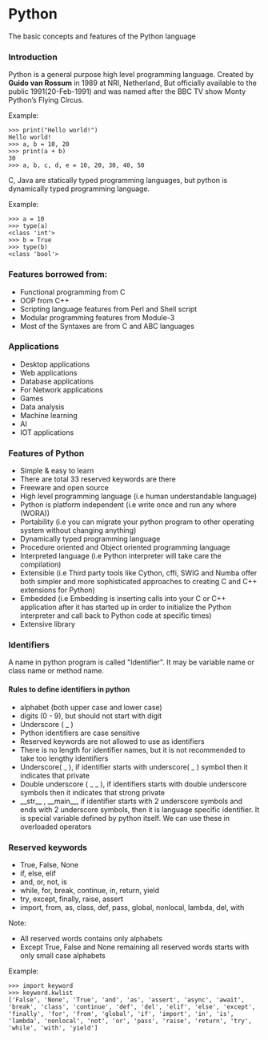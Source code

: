 # Python
The basic concepts and features of the Python language

### Introduction
Python is a general purpose high level programming language. Created by **Guido van Rossum** in 1989 at NRI, Netherland, But officially available to the public 1991(20-Feb-1991) and was named after the BBC TV show Monty Python’s Flying Circus.

Example:
``` 
>>> print("Hello world!")
Hello world!
>>> a, b = 10, 20
>>> print(a + b)
30
>>> a, b, c, d, e = 10, 20, 30, 40, 50
```
 C, Java are statically typed programming languages, but python is dynamically typed programming language.
 
 Example:
```
>>> a = 10
>>> type(a)
<class 'int'>
>>> b = True
>>> type(b)
<class 'bool'>
```

### Features borrowed from:
- Functional programming from C
- OOP from C++
- Scripting language features from Perl and Shell script
- Modular programming features from Module-3
- Most of the Syntaxes are from C and ABC languages

### Applications
- Desktop applications
- Web applications
- Database applications
- For Network applications
- Games
- Data analysis
- Machine learning
- AI
- IOT applications
### Features of Python
- Simple & easy to learn
- There are total 33 reserved keywords are there
- Freeware and open source
- High level programming language (i.e human understandable language)
- Python is platform independent (i.e write once and run any where (WORA))
- Portability (i.e you can migrate your python program to other operating system without changing anything)
- Dynamically typed programming language
- Procedure oriented and Object oriented programming language
- Interpreted language (i.e Python interpreter will take care the compilation)
- Extensible (i.e Third party tools like Cython, cffi, SWIG and Numba offer both simpler and more sophisticated approaches to creating C and C++ extensions for Python)
- Embedded (i.e Embedding is inserting calls into your C or C++ application after it has started up in order to initialize the Python interpreter and call back to Python code at specific times)
- Extensive library

### Identifiers
A name in python program is called "Identifier". It may be variable name or class name or method name.

#### Rules to define identifiers in python
- alphabet (both upper case and lower case)
- digits (0 - 9), but should not start with digit
- Underscore ( _ )
- Python identifiers are case sensitive
- Reserved keywords are not allowed to use as identifiers
- There is no length for identifier names, but it is not recommended to take too lengthy identifiers
- Underscore( _ ), if identifier starts with underscore( _ ) symbol then it indicates that private
- Double underscore ( _ _ ), if identifiers starts with double underscore symbols then it indicates that strong private
- \_\_str\_\_ , \_\_main\_\_, if identifier starts with 2 underscore symbols and ends with 2 underscore symbols, then it is language specific identifier. It is special variable defined by python itself. We can use these in overloaded operators

### Reserved keywords
- True, False, None
- if, else, elif
- and, or, not, is
- while, for, break, continue, in, return, yield
- try, except, finally, raise, assert
- import, from, as, class, def, pass, global, nonlocal, lambda, del, with

Note:
- All reserved words contains only alphabets
- Except True, False and None remaining all reserved words starts with only small  case alphabets

Example:
```
>>> import keyword
>>> keyword.kwlist
['False', 'None', 'True', 'and', 'as', 'assert', 'async', 'await', 'break', 'class', 'continue', 'def', 'del', 'elif', 'else', 'except', 'finally', 'for', 'from', 'global', 'if', 'import', 'in', 'is', 'lambda', 'nonlocal', 'not', 'or', 'pass', 'raise', 'return', 'try', 'while', 'with', 'yield']
```
